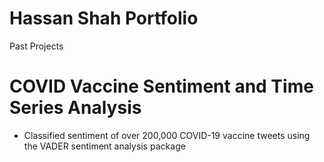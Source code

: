 # Hassan Shah Portfolio
Past Projects

# COVID Vaccine Sentiment and Time Series Analysis
* Classified sentiment of over 200,000 COVID-19 vaccine tweets using the VADER sentiment analysis package
